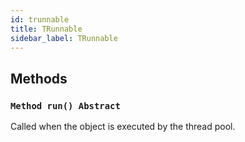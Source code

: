 ```yaml
---
id: trunnable
title: TRunnable
sidebar_label: TRunnable
---
```



## Methods

### `Method run() Abstract`

Called when the object is executed by the thread pool.



